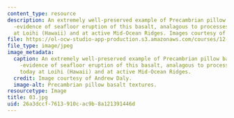 ```yaml
---
content_type: resource
description: An extremely well-preserved example of Precambrian pillow basalt textures
  -evidence of seafloor eruption of this basalt, analagous to processes observed today
  at Loihi (Hawaii) and at active Mid-Ocean Ridges. Images courtesy of Andrew Daly.
file: https://ol-ocw-studio-app-production.s3.amazonaws.com/courses/12-753-geodynamics-seminar-spring-2005/26a3dccf7613910cac9b8a121391446d_03.jpg
file_type: image/jpeg
image_metadata:
  caption: An extremely well-preserved example of Precambrian pillow basalt textures
    -evidence of seafloor eruption of this basalt, analagous to processes observed
    today at Loihi (Hawaii) and at active Mid-Ocean Ridges.
  credit: Image courtesy of Andrew Daly.
  image-alt: Precambrian pillow basalt textures.
resourcetype: Image
title: 03.jpg
uid: 26a3dccf-7613-910c-ac9b-8a121391446d
---
```

